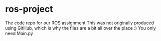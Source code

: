 # ros-project
The code repo for our ROS assignment
This was not originally produced using GitHub, which is why the files are a bit all over the place :)
You only need Main.py
